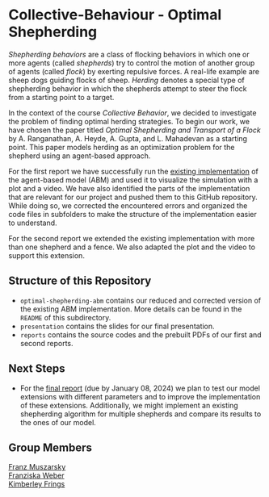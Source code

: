 # Collective-Behaviour - Optimal Shepherding 

*Shepherding behaviors* are a class of flocking behaviors in which one or more agents (called *shepherds*) try to control the motion of another group of agents (called *flock*) by exerting repulsive forces. A real-life example are sheep dogs guiding flocks of sheep. *Herding* denotes a special type of shepherding behavior in which the shepherds attempt to steer the flock from a starting point to a target.   

In the context of the course *Collective Behavior*, we decided to investigate the problem of finding optimal herding strategies. To begin our work, we have chosen the paper titled *Optimal Shepherding and Transport of a Flock* by A. Ranganathan, A. Heyde, A. Gupta, and L. Mahadevan as a starting point. This paper models herding as an optimization problem for the shepherd using an agent-based approach.

For the first report we have successfully run the [existing implementation](https://github.com/arphysics/optimal-shepherding/tree/main/ABM_code) of the agent-based model (ABM) and used it to visualize the simulation with a plot and a video. We have also identified the parts of the implementation that are relevant for our project and pushed them to this GitHub repository. While doing so, we corrected the encountered errors and organized the code files in subfolders to make the structure of the implementation easier to understand. 

For the second report we extended the existing implementation with more than one shepherd and a fence. We also adapted the plot and the video to support this extension.

## Structure of this Repository

- `optimal-shepherding-abm` contains our reduced and corrected version of the existing ABM implementation. More details can be found in the `README` of this subdirectory.
- `presentation` contains the slides for our final presentation.
- `reports` contains the source codes and the prebuilt PDFs of our first and second reports.

## Next Steps

- For the [final report](https://github.com/ki-mberley/Collective-Behaviour/milestone/3) (due by January 08, 2024) we plan to test our model extensions with different parameters and to improve the implementation of these extensions. Additionally, we might implement an existing shepherding algorithm for multiple shepherds and compare its results to the ones of our model.

## Group Members
[Franz Muszarsky](https://github.com/Franz0808)\
[Franziska Weber](https://github.com/franziskaweber)\
[Kimberley Frings](https://github.com/ki-mberley)
